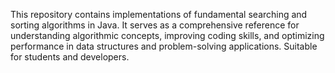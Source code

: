 This repository contains implementations of fundamental searching and sorting algorithms in Java. It serves as a comprehensive reference for understanding algorithmic concepts, improving coding skills, and optimizing performance in data structures and problem-solving applications. Suitable for students and developers.
